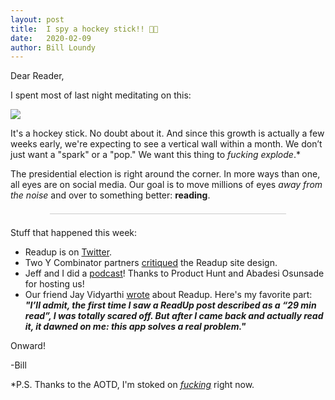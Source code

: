 ```yaml
---
layout: post
title:  I spy a hockey stick!! 🏒🎉
date:   2020-02-09
author: Bill Loundy
---
```


<p> Dear Reader, </p> <p> I spent most of last night meditating on this: </p> <p> <img src="http://blog.readup.com/pics/darfeb.png" style="display:block;margin:0 auto;max-width:100%;"> </p> <p> It's a hockey stick. No doubt about it. And since this growth is actually a few weeks early, we're expecting to see a vertical wall within a month. We don’t just want a "spark" or a "pop." We want this thing to <em>fucking explode</em>.* </p> <p> The presidential election is right around the corner. In more ways than one, all eyes are on social media. Our goal is to move millions of eyes <em>away from the noise</em> and over to something better: <strong>reading</strong>. </p> <div style="width:75%;margin:1.5em auto;border-bottom:1px solid #ccc;"></div> <p> Stuff that happened this week: </p> <p> <ul> <li>Readup is on <a href="https://twitter.com/ReadupDotCom/status/1225886334675406848">Twitter</a>. <li>Two Y Combinator partners <a href="https://www.youtube.com/watch?v=MP32_y4JZDQ&feature=youtu.be&t=4007">critiqued</a> the Readup site design. <li>Jeff and I did a <a href="https://twitter.com/ProductHuntPod/status/1225095923887329280?s=20">podcast</a>! Thanks to Product Hunt and Abadesi Osunsade for hosting us!</li> <li>Our friend Jay Vidyarthi <a href="https://readup.com/read/attention-activist/10-cautiously-optimistic-technologies--attention-activist">wrote</a> about Readup. Here's my favorite part: <strong><em>"I’ll admit, the first time I saw a ReadUp post described as a “29 min read”, I was totally scared off. But after I came back and actually read it, it dawned on me: this app solves a real problem."</em></strong> </li> </ul> </p> <p> Onward! </p> <p> -Bill </p> <p> *P.S. Thanks to the AOTD, I'm stoked on <em><a href="https://readup.com/read/the-toast/a-linguist-explains-the-syntax-of-fuck---the-toast">fucking</a></em> right now. </p>